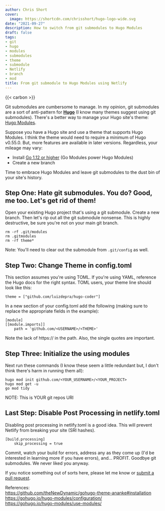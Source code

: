 ```yaml
---
author: Chris Short
cover:
  image: https://shortcdn.com/chrisshort/hugo-logo-wide.svg
date: "2021-09-27"
description: How to switch from git submodules to Hugo Modules
draft: false
tags:
- git
- hugo
- modules
- submodules
- theme
- submodule
- Netlify
- branch
- mod
title: From git submodule to Hugo Modules using Netlify
---
```


{{< carbon >}}

Git submodules are cumbersome to manage. In my opinion, git submodules are a sort of anti-pattern for [**Hugo**](https://gohugo.io/) (I know many themes suggest using git submodules). There's a better way to manage your Hugo site's theme: [Hugo Modules](https://gohugo.io/hugo-modules/).

Suppose you have a Hugo site and use a theme that supports Hugo Modules. I think the theme would need to require a minimum of Hugo v0.55.0. But, more features are available in later versions. Regardless, your mileage may vary:

* Install [Go 1.12 or higher](https://golang.org/dl/) (Go Modules power Hugo Modules)
* Create a new branch

Time to embrace Hugo Modules and leave git submodules to the dust bin of your site's history.

## Step One: Hate git submodules. You do? Good, me too. Let's get rid of them!

Open your existing Hugo project that's using a git submodule. Create a new branch. Then let's rip out all the git submodule nonsense. This is highly destructive, be sure you're not on your main git branch.

    rm -rf .git/modules
    rm .gitmodules
    rm -rf theme*

Note: You'll need to clear out the submodule from `.git/config` as well.

## Step Two: Change Theme in config.toml

This section assumes you're using TOML. If you're using YAML, reference the Hugo docs for the right syntax. TOML users, your theme line should look like this:

    theme = ["github.com/luizdepra/hugo-coder"]

In a new section of your config.toml add the following (making sure to replace the appropriate fields in the example):

    [module]
    [[module.imports]]
        path = 'github.com/<USERNAME>/<THEME>'

Note the lack of https:// in the path. Also, the single quotes are important.

## Step Three: Initialize the using modules

Next run these commands (I know these seem a little redundant but, I don't think there's harm in running them all):

    hugo mod init github.com/<YOUR_USERNAME>/<YOUR_PROJECT>
    hugo mod get -u
    go mod tidy

NOTE: This is YOUR git repos URI

## Last Step: Disable Post Processing in netlify.toml

Disabling post processing in netlify.toml is a good idea. This will prevent Netlify from breaking your site (SRI hashes).

    [build.processing]
        skip_processing = true

Commit, watch your build for errors, address any as they come up (I'd be interested in learning more if you have errors), and... PROFIT. Goodbye git submodules. We never liked you anyway.

If you notice something out of sorts here, please let me know or [submit a pull request](https://github.com/chris-short/chrisshort.net).

References:  
<https://github.com/theNewDynamic/gohugo-theme-ananke#installation>  
<https://gohugo.io/hugo-modules/configuration/>  
<https://gohugo.io/hugo-modules/use-modules/>

